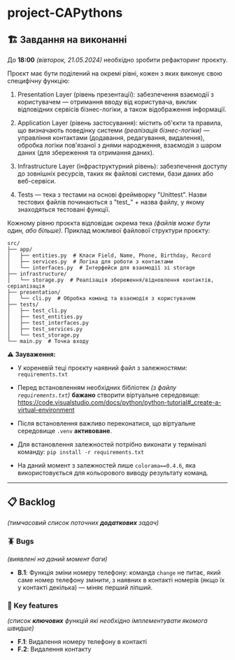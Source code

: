 # project-CAPythons

## 🏗️ Завдання на виконанні
До **18:00** *(вівторок, 21.05.2024)* необхідно зробити рефакторинг проєкту.

Проєкт має бути поділений на окремі рівні, кожен з яких виконує свою специфічну функцію:

1) Presentation Layer (рівень презентації): забезпечення взаємодії з користувачем — отримання вводу від користувача, виклик відповідних сервісів бізнес-логіки, а також відображення інформації.

2) Application Layer (рівень застосування): містить об'єкти та правила, що визначають поведінку системи *(реалізація бізнес-логіки)* — управління контактами (додавання, редагування, видалення), обробка логіки пов'язаної з днями народження, взаємодія з шаром даних (для збереження та отримання даних).

3) Infrastructure Layer (інфраструктурний рівень): забезпечення доступу до зовнішніх ресурсів, таких як файлові системи, бази даних або веб-сервіси.

4) Tests — тека з тестами на основі фреймворку "Unittest". Назви тестових файлів починаються з "test_" + назва файлу, у якому знаходяться тестовані функції.

Кожному рівню проєкта відповідає окрема тека *(файлів може бути один, або більше)*.
Приклад можливої файлової структури проєкту:
```plaintext
src/
├── app/
│   ├── entities.py  # Класи Field, Name, Phone, Birthday, Record
│   ├── services.py  # Логіка для роботи з контактами
│   └── interfaces.py  # Інтерфейси для взаємодії зі storage
├── infrastructure/
│   └── storage.py  # Реалізація збереження/відновлення контактів, серіалізація
├── presentation/
│   └── cli.py  # Обробка команд та взаємодія з користувачем
├── tests/
│   ├── test_cli.py
│   ├── test_entities.py
│   ├── test_interfaces.py
│   ├── test_services.py
│   └── test_storage.py
└── main.py  # Точка входу
```

⚠️ **Зауваження:**

- У кореневій теці проєкту наявний файл з залежностями: `requirements.txt`

- Перед встановленням необхідних бібліотек *(з файлу `requirements.txt`)* **бажано** створити віртуальне середовище:
https://code.visualstudio.com/docs/python/python-tutorial#_create-a-virtual-environment

- Після встановлення важливо переконатися, що віртуальне середовище `.venv` **активоване**.

- Для встановлення залежностей потрібно виконати у терміналі команду:
`pip install -r requirements.txt`

- На даний момент з залежностей лише `colorama==0.4.6`, яка використовується для кольорового виводу результату команд.

***

## 📋 Backlog
*(тимчасовий список поточних **додаткових** задач)*

### 🪳 Bugs

*(виявлені на даний момент баги)*
- **B.1**: Функція зміни номеру телефону: команда `change` не питає, який саме номер телефону змінити, з наявних в контакті номерів (якщо їх у контакті декілька) — міняє перший ліпший.

### 🔑 Key features
*(список **ключових** функцій які необхідно імплементувати якомога швидше)*
- **F.1**: Видалення номеру телефону в контакті
- **F.2**: Видалення контакту